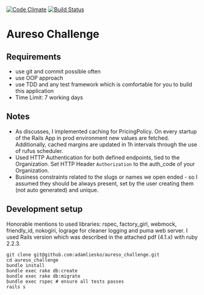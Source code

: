 [![Code Climate](https://codeclimate.com/github/adamliesko/aureso_challenge.png)](https://codeclimate.com/github/adamliesko/aureso_challenge)
[![Build Status](https://travis-ci.org/adamliesko/aureso_challenge.png)](https://travis-ci.org/adamliesko/aureso_challenge)

Aureso Challenge
===============================

## Requirements 
   
- use git and commit possible often
- use OOP approach
- use TDD and any test framework which is comfortable for you to build this application
- Time Limit: 7 working days

## Notes

- As discusses, I implemented caching for PricingPolicy. On every startup of the Rails App in prod environment new values are fetched. Additionally, cached margins
are updated in 1h intervals through the use of rufus scheduler.
- Used HTTP Authentication for both defined endpoints, tied to the Organization. Set HTTP Header `Authorization` to the auth_code of your Organization.
- Business constraints related to the slugs or names we open ended - so I assumed they should be always present, set by the user creating them (not auto generated) and unique.

## Development setup

Honorable mentions to used libraries: rspec, factory_girl, webmock, friendly_id, nokogiri, lograge for cleaner logging and puma web server. 
I used Rails version which was described in the attached pdf (4.1.x) with ruby 2.2.3.

```
git clone git@github.com:adamliesko/aureso_challenge.git
cd aureso_challenge
bundle install
bundle exec rake db:create
bundle exec rake db:migrate
bundle exec rspec # ensure all tests passes
rails s
```